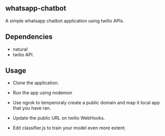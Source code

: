## whatsapp-chatbot

A simple whatsapp chatbot application using twilio APIs.

## Dependencies

- natural
- twilio API.

## Usage

- Clone the application.

- Run the app using nodemon

- Use ngrok to temperoraly create a public domain and map it local app that you have ran.

- Update the public URL on twilio WebHooks.

- Edit classifier.js to train your model even more extent.